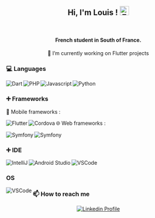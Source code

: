 <div align="center">
  <h2>Hi, I'm Louis !&nbsp;<img alt="EmojiHand" src="https://raw.githubusercontent.com/MartinHeinz/MartinHeinz/master/wave.gif" width="25px" height="25px"></h2>
  <br />
  <h4>French student in South of France.</h4>
  
  
  🔭 I’m currently working on Flutter projects
</div>

### 💻 Languages

<img align="left" alt="Dart" src="https://img.shields.io/badge/Dart-0175C2?style=for-the-badge&logo=dart&logoColor=white" />
<img align="left" alt="PHP" src="https://img.shields.io/badge/PHP-777BB4?style=for-the-badge&logo=php&logoColor=white" />
<img align="left" alt="Javascript" src="https://img.shields.io/badge/JavaScript-323330?style=for-the-badge&logo=javascript&logoColor=F7DF1E" />
<img align="left" alt="Python" src="https://img.shields.io/badge/Python-FFD43B?style=for-the-badge&logo=python&logoColor=blue" />

<br />

### ➕ Frameworks

📱 Mobile frameworks : 
<br />

<img align="left" alt="Flutter" src="https://img.shields.io/badge/Flutter-02569B?style=for-the-badge&logo=flutter&logoColor=white" />
<img align="left" alt="Cordova" src="https://img.shields.io/badge/Ionic-3880FF?style=for-the-badge&logo=ionic&logoColor=white" />

🌐 Web frameworks : 
<br/>

<img align="left" alt="Symfony" src="https://img.shields.io/badge/Symfony-000000?style=for-the-badge&logo=Symfony&logoColor=white" />
<img align="left" alt="Symfony" src="https://img.shields.io/badge/Vue.js-35495E?style=for-the-badge&logo=vuedotjs&logoColor=4FC08D" />


<br />


### ➕ IDE
<img align="left" alt="IntelliJ" src="https://img.shields.io/badge/IntelliJ_IDEA-000000.svg?style=for-the-badge&logo=intellij-idea&logoColor=white" /> 
<img align="left" alt="Android Studio" src="https://img.shields.io/badge/Android_Studio-3DDC84?style=for-the-badge&logo=android-studio&logoColor=white" />
<img align="left" alt="VSCode" src="https://img.shields.io/badge/Visual_Studio_Code-0078D4?style=for-the-badge&logo=visual%20studio%20code&logoColor=white" />

<br />

### OS
<img align="left" alt="VSCode" src="https://img.shields.io/badge/Arch_Linux-1793D1?style=for-the-badge&logo=arch-linux&logoColor=white" />


### 📫 How to reach me
<div align="center">
  <a href="https://www.linkedin.com/in/louis-alary-/" targer="_blank" />
    <img alt="Linkedin Profile" src="https://img.shields.io/badge/LinkedIn-0077B5?style=for-the-badge&logo=linkedin&logoColor=white" />
  </a>
</div>

